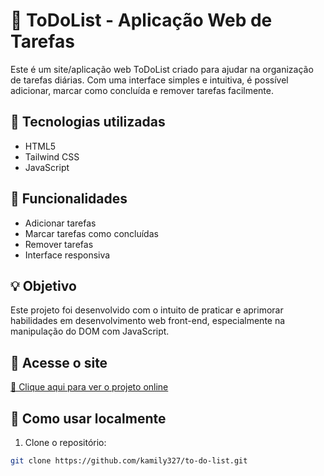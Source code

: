# 📝 ToDoList - Aplicação Web de Tarefas

Este é um site/aplicação web ToDoList criado para ajudar na organização de tarefas diárias. Com uma interface simples e intuitiva, é possível adicionar, marcar como concluída e remover tarefas facilmente.

## 🚀 Tecnologias utilizadas

- HTML5
- Tailwind CSS
- JavaScript

## 🎯 Funcionalidades

- Adicionar tarefas
- Marcar tarefas como concluídas
- Remover tarefas
- Interface responsiva


## 💡 Objetivo

Este projeto foi desenvolvido com o intuito de praticar e aprimorar habilidades em desenvolvimento web front-end, especialmente na manipulação do DOM com JavaScript.


## 🔗 Acesse o site

[🔗 Clique aqui para ver o projeto online](https://to-do-list-theta-eight-87.vercel.app/)  


## 📁 Como usar localmente

1. Clone o repositório:
```bash
git clone https://github.com/kamily327/to-do-list.git
